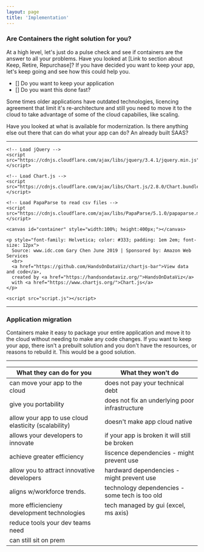 ```yaml
---
layout: page
title: 'Implementation'
---
```


### Are Containers the right solution for you? 

At a high level, let's just do a pulse check and see if containers are the answer to all your problems. Have you looked at [Link to section about Keep, Retire, Repurchase]? If you have decided you want to keep your app, let's keep going and see how this could help you. 

- [] Do you want to keep your application
- [] Do you want this done fast?

Some times older applications have outdated technologies, licencing agreement that limit it's re-architecture and still you need to move it to the cloud to take advantage of some of the cloud capabilies, like scaling. 

Have you looked at what is available for modernization. Is there anything else out there that can do what your app can do? An already built SAAS?
- - -

<html lang="en">

  <head>
    <title>Chart.js Bar Chart Template by handsondataviz.org</title>
    <meta name="viewport" content="width=device-width, initial-scale=1.0">
    <meta charset="utf-8">

    <!-- Load jQuery -->
    <script src="https://cdnjs.cloudflare.com/ajax/libs/jquery/3.4.1/jquery.min.js"></script>
  
    <!-- Load Chart.js -->
    <script src="https://cdnjs.cloudflare.com/ajax/libs/Chart.js/2.8.0/Chart.bundle.min.js"></script>

    <!-- Load PapaParse to read csv files -->
    <script src="https://cdnjs.cloudflare.com/ajax/libs/PapaParse/5.1.0/papaparse.min.js"></script>
  </head>

  <body>

    <canvas id="container" style="width:100%; height:400px;"></canvas>
    
    <p style="font-family: Helvetica; color: #333; padding: 1em 2em; font-size: 12px">
      Source: www.idc.com Gary Chen June 2019 | Sponsored by: Amazon Web Services 
      <br>
      <a href="https://github.com/HandsOnDataViz/chartjs-bar">View data and code</a>,
      created by <a href="https://handsondataviz.org/">HandsOnDataViz</a>
      with <a href="https://www.chartjs.org/">Chart.js</a>
    </p>

    <script src="script.js"></script>

  </body>

</html>

- - -

### Application migration

Containers make it easy to package your entire application and move it to the cloud without needing to make any code changes. If you want to keep your app, there isn't a prebuilt solution and you don't have the resources, or reasons to rebuild it. This would be a good solution.  

- - - 

|  What they can do for you                    | What they won't do         |
| --------------------------                   | -------------------------- |
|  can move your app to the cloud              | does not pay your technical debt  |
|  give you portability                        | does not fix an underlying poor infrastructure|
|  allow your app to use cloud elasticity (scalability) | doesn't make app cloud native |
|  allows your developers to innovate          | if your app is broken it will still be broken |
|  achieve greater efficiency                  | liscence dependencies - might prevent use |
|  allow you to attract innovative developers  | hardward dependencies - might prevent use |
|  aligns w/workforce trends.                  | technology dependencies - some tech is too old |
|  more efficiencieny development technologies | tech managed by gui (excel, ms axis) |
|  reduce tools your dev teams need            |                            |
|  can still sit on prem                       |                            |

<br>